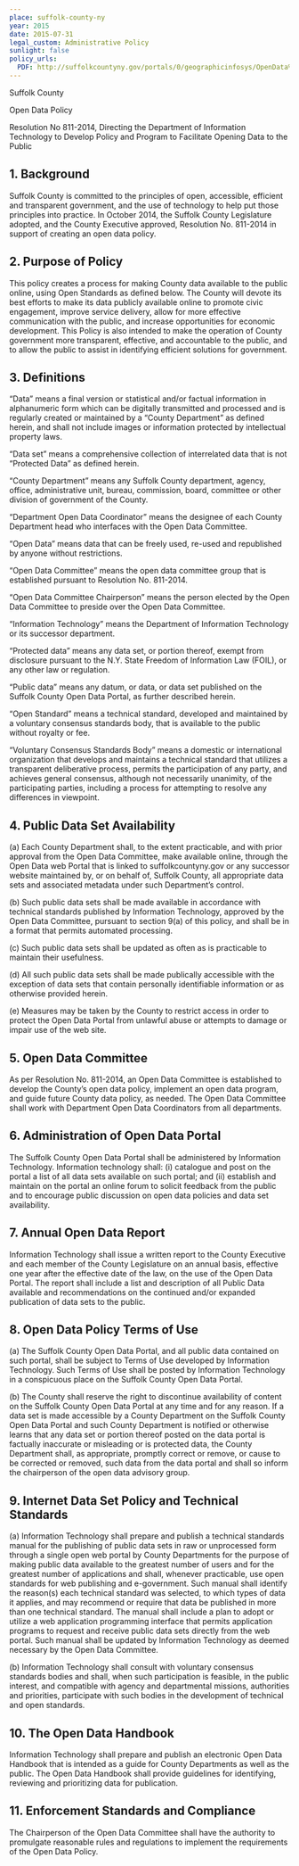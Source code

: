 ```yaml
---
place: suffolk-county-ny
year: 2015
date: 2015-07-31
legal_custom: Administrative Policy
sunlight: false
policy_urls:
  PDF: http://suffolkcountyny.gov/portals/0/geographicinfosys/OpenData%20PolicySuffolkCountyV9.pdf
---
```


Suffolk County

Open Data Policy

Resolution No 811-2014, Directing the Department of Information Technology to Develop Policy and Program to Facilitate Opening Data to the Public


## 1. Background

Suffolk County is committed to the principles of open, accessible, efficient and transparent government, and the use of technology to help put those principles into practice. In October 2014, the Suffolk County Legislature adopted, and the County Executive approved, Resolution No. 811-2014 in support of creating an open data policy.


## 2. Purpose of Policy

This policy creates a process for making County data available to the public online, using Open Standards as defined below. The County will devote its best efforts to make its data publicly available online to promote civic engagement, improve service delivery, allow for more effective communication with the public, and increase opportunities for economic development. This Policy is also intended to make the operation of County government more transparent, effective, and accountable to the public, and to allow the public to assist in identifying efficient solutions for government.


## 3. Definitions

“Data” means a final version or statistical and/or factual information in alphanumeric form which can be digitally transmitted and processed and is regularly created or maintained by a “County Department” as defined herein, and shall not include images or information protected by intellectual property laws.

“Data set” means a comprehensive collection of interrelated data that is not “Protected Data” as defined herein.

“County Department” means any Suffolk County department, agency, office, administrative unit, bureau, commission, board, committee or other division of government of the County.

“Department Open Data Coordinator” means the designee of each County Department head who interfaces with the Open Data Committee.

“Open Data” means data that can be freely used, re-used and republished by anyone without restrictions.

“Open Data Committee” means the open data committee group that is established pursuant to Resolution No. 811-2014.

“Open Data Committee Chairperson” means the person elected by the Open Data Committee to preside over the Open Data Committee.

“Information Technology” means the Department of Information Technology or its successor department.

“Protected data” means any data set, or portion thereof, exempt from disclosure pursuant to the N.Y. State Freedom of Information Law (FOIL), or any other law or regulation.

“Public data” means any datum, or data, or data set published on the Suffolk County Open Data Portal, as further described herein.

“Open Standard” means a technical standard, developed and maintained by a voluntary consensus standards body, that is available to the public without royalty or fee.

“Voluntary Consensus Standards Body” means a domestic or international organization that develops and maintains a technical standard that utilizes a transparent deliberative process, permits the participation of any party, and achieves general consensus, although not necessarily unanimity, of the participating parties, including a process for attempting to resolve any differences in viewpoint.


## 4. Public Data Set Availability

(a) Each County Department shall, to the extent practicable, and with prior approval from the Open Data Committee, make available online, through the Open Data web Portal that is linked to suffolkcountyny.gov or any successor website maintained by, or on behalf of, Suffolk County, all appropriate data sets and associated metadata under such Department’s control.

(b) Such public data sets shall be made available in accordance with technical standards published by Information Technology, approved by the Open Data Committee, pursuant to section 9(a) of this policy, and shall be in a format that permits automated processing.

(c) Such public data sets shall be updated as often as is practicable to maintain their usefulness.

(d) All such public data sets shall be made publically accessible with the exception of data sets that contain personally identifiable information or as otherwise provided herein.

(e) Measures may be taken by the County to restrict access in order to protect the Open Data Portal from unlawful abuse or attempts to damage or impair use of the web site.


## 5. Open Data Committee

As per Resolution No. 811-2014, an Open Data Committee is established to develop the County’s open data policy, implement an open data program, and guide future County data policy, as needed. The Open Data Committee shall work with Department Open Data Coordinators from all departments.


## 6. Administration of Open Data Portal

The Suffolk County Open Data Portal shall be administered by Information Technology. Information technology shall: (i) catalogue and post on the portal a list of all data sets available on such portal; and (ii) establish and maintain on the portal an online forum to solicit feedback from the public and to encourage public discussion on open data policies and data set availability.


## 7. Annual Open Data Report

Information Technology shall issue a written report to the County Executive and each member of the County Legislature on an annual basis, effective one year after the effective date of the law, on the use of the Open Data Portal. The report shall include a list and description of all Public Data available and recommendations on the continued and/or expanded publication of data sets to the public.


## 8. Open Data Policy Terms of Use

(a) The Suffolk County Open Data Portal, and all public data contained on such portal, shall be subject to Terms of Use developed by Information Technology. Such Terms of Use shall be posted by Information Technology in a conspicuous place on the Suffolk County Open Data Portal.

(b) The County shall reserve the right to discontinue availability of content on the Suffolk County Open Data Portal at any time and for any reason. If a data set is made accessible by a County Department on the Suffolk County Open Data Portal and such County Department is notified or otherwise learns that any data set or portion thereof posted on the data portal is factually inaccurate or misleading or is protected data, the County Department shall, as appropriate, promptly correct or remove, or cause to be corrected or removed, such data from the data portal and shall so inform the chairperson of the open data advisory group.


## 9. Internet Data Set Policy and Technical Standards

(a) Information Technology shall prepare and publish a technical standards manual for the publishing of public data sets in raw or unprocessed form through a single open web portal by County Departments for the purpose of making public data available to the greatest number of users and for the greatest number of applications and shall, whenever practicable, use open standards for web publishing and e-government. Such manual shall identify the reason(s) each technical standard was selected, to which types of data it applies, and may recommend or require that data be published in more than one technical standard. The manual shall include a plan to adopt or utilize a web application programming interface that permits application programs to request and receive public data sets directly from the web portal. Such manual shall be updated by Information Technology as deemed necessary by the Open Data Committee.

(b) Information Technology shall consult with voluntary consensus standards bodies and shall, when such participation is feasible, in the public interest, and compatible with agency and departmental missions, authorities and priorities, participate with such bodies in the development of technical and open standards.


## 10. The Open Data Handbook

Information Technology shall prepare and publish an electronic Open Data Handbook that is intended as a guide for County Departments as well as the public. The Open Data Handbook shall provide guidelines for identifying, reviewing and prioritizing data for publication.


## 11. Enforcement Standards and Compliance

The Chairperson of the Open Data Committee shall have the authority to promulgate reasonable rules and regulations to implement the requirements of the Open Data Policy.
